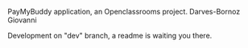 PayMyBuddy application, an Openclassrooms project. Darves-Bornoz Giovanni

Development on "dev" branch, a readme is waiting you there.
